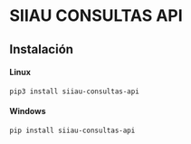 # SIIAU CONSULTAS API

## Instalación

#### Linux
```pip3 install siiau-consultas-api```

#### Windows
```pip install siiau-consultas-api```
